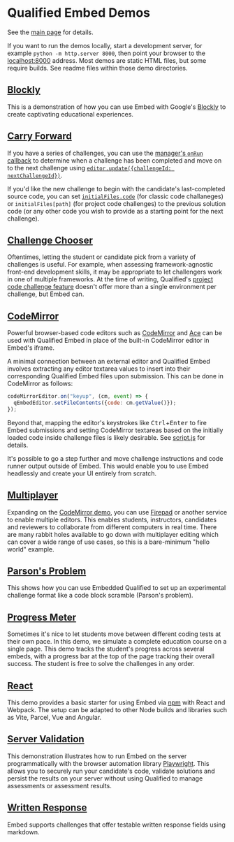 # Qualified Embed Demos

See the [main page](..) for details.

If you want to run the demos locally, start a development server, for example `python -m http.server 8000`, then point your browser to the [localhost:8000](http://localhost:8000) address. Most demos are static HTML files, but some require builds. See readme files within those demo directories.

## [Blockly](blockly)

This is a demonstration of how you can use Embed with Google's <a href="https://developers.google.com/blockly">Blockly</a> to create captivating educational experiences.

## [Carry Forward](carry-forward)

If you have a series of challenges, you can use the [manager's `onRun` callback](https://andela-technology.github.io/qualified-embed/docs/QualifiedEmbedManager.html) to determine when a challenge has been completed and move on to the next challenge using [`editor.update({challengeId: nextChallengeId})`](https://andela-technology.github.io/qualified-embed/docs/QualifiedEmbeddedChallenge.html#update).

If you'd like the new challenge to begin with the candidate's last-completed source code, you can set [`initialFiles.code`](https://andela-technology.github.io/qualified-embed/docs/ChallengeOptions.html#initialFiles__anchor) (for classic code challaneges) or `initialFiles[path]` (for project code challenges) to the previous solution code (or any other code you wish to provide as a starting point for the next challenge).

## [Challenge Chooser](challenge-chooser)

Oftentimes, letting the student or candidate pick from a variety of challenges is useful. For example, when assessing framework-agnostic front-end development skills, it may be appropriate to let challengers work in one of multiple frameworks. At the time of writing, Qualified's [project code challenge feature](https://docs.qualified.io/reference/features/challenges/multi-file-code/) doesn't offer more than a single environment per challenge, but Embed can.

## [CodeMirror](codemirror)

Powerful browser-based code editors such as [CodeMirror](https://codemirror.net) and [Ace](https://ace.c9.io) can be used with Qualified Embed in place of the built-in CodeMirror editor in Embed's iframe.

A minimal connection between an external editor and Qualified Embed involves extracting any editor textarea values to insert into their corresponding Qualified Embed files upon submission. This can be done in CodeMirror as follows:

```javascript
codeMirrorEditor.on("keyup", (cm, event) => {
  qEmbedEditor.setFileContents({code: cm.getValue()});
});
```

Beyond that, mapping the editor's keystrokes like <kbd>Ctrl</kbd>+<kbd>Enter</kbd> to fire Embed submissions and setting CodeMirror textareas based on the initially loaded code inside challenge files is likely desirable. See [script.js](codemirror/script.js) for details.

It's possible to go a step further and move challenge instructions and code runner output outside of Embed. This would enable you to use Embed headlessly and create your UI entirely from scratch.

## [Multiplayer](multiplayer)

Expanding on the [CodeMirror demo](codemirror), you can use [Firepad](https://firepad.io) or another service to enable multiple editors. This enables students, instructors, candidates and reviewers to collaborate from different computers in real time. There are many rabbit holes available to go down with multiplayer editing which can cover a wide range of use cases, so this is a bare-minimum "hello world" example.

## [Parson's Problem](parsons)

This shows how you can use Embedded Qualified to set up an experimental challenge format like a code block scramble (Parson's problem).

## [Progress Meter](progress)

Sometimes it's nice to let students move between different coding tests at their own pace. In this demo, we simulate a complete education course on a single page. This demo tracks the student's progress across several embeds, with a progress bar at the top of the page tracking their overall success. The student is free to solve the challenges in any order.

## [React](react)

This demo provides a basic starter for using Embed via [npm](https://www.npmjs.com/package/@qualified/embed) with React and Webpack. The setup can be adapted to other Node builds and libraries such as Vite, Parcel, Vue and Angular.

## [Server Validation](server-validation)

This demonstration illustrates how to run Embed on the server programmatically with the browser automation library [Playwright](https://playwright.dev/). This allows you to securely run your candidate's code, validate solutions and persist the results on your server without using Qualified to manage assessments or assessment results.

## [Written Response](written-response)

Embed supports challenges that offer testable written response fields using markdown.
